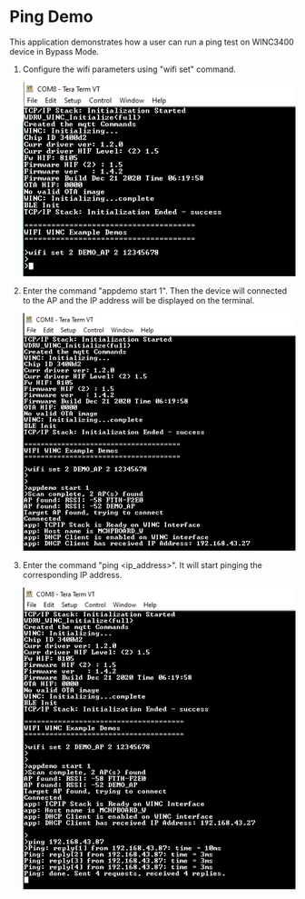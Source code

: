 
# Ping Demo

This application demonstrates how a user can run a ping test on WINC3400 device in Bypass Mode.

1. Configure the wifi parameters using "wifi set" command.

	![wifi_config](GUID-FFCD8A0F-DB43-4D32-8AE4-74E5487C874C-low.png)

2. Enter the command "appdemo start 1". Then the device will connected to the AP and the IP address will be displayed on the terminal.

	![ping_bypass_ip](GUID-87559051-2F3B-4C11-A3CC-E70C51F3697D-low.png)

3. Enter the command "ping \<ip_address\>". It will start pinging the corresponding IP address.

	![ping_bypass_response](GUID-1F0BC209-B3EB-4131-9ECE-16899E964972-low.png)
